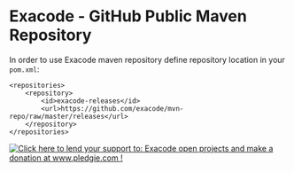 Exacode - GitHub Public Maven Repository
========================================

In order to use Exacode maven repository define repository location in your `pom.xml`:

	<repositories>
	    <repository>
	        <id>exacode-releases</id>
	        <url>https://github.com/exacode/mvn-repo/raw/master/releases</url>
	    </repository>
	</repositories>

<a href='http://www.pledgie.com/campaigns/22342'><img alt='Click here to lend your support to: Exacode open projects and make a donation at www.pledgie.com !' src='http://www.pledgie.com/campaigns/22342.png?skin_name=chrome' border='0' /></a>
